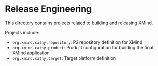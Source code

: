 # Release Engineering

This directory contains projects related to building and releasing XMind.

Projects include:

- `org.xmind.cathy.repository`: P2 repository definition for XMind
- `org.xmind.cathy.product`: Product configuration for building the final XMind application
- `org.xmind.cathy.target`: Target platform definition
